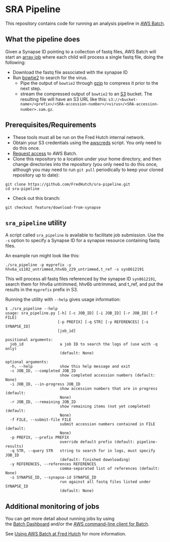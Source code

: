 # SRA Pipeline

This repository contains code for running an analysis pipeline in
[AWS Batch](https://aws.amazon.com/batch/).

## What the pipeline does

Given a Synapse ID pointing to a collection of fastq files, AWS Batch will start an
[array job](https://docs.aws.amazon.com/batch/latest/userguide/array_jobs.html)
where each child will process a single fastq file, doing the following:

* Download the fastq file associated with the synapse ID
* Run [bowtie2](http://bowtie-bio.sourceforge.net/bowtie2/index.shtml)
     to search for the virus.
   * Pipe the output of `bowtie2` through
     [gzip](https://en.wikipedia.org/wiki/Gzip) to compress it prior to
     the next step.
   * stream the compressed output of `bowtie2` to an
     [S3](https://aws.amazon.com/s3/) bucket. The resulting file will
     have an S3 URL like this: `s3://<bucket-name>/<prefix>/<SRA-accession-number>/<virus>/<SRA-accession-number>.sam.gz`.


## Prerequisites/Requirements

* These tools must all be run on the Fred Hutch internal network.
* Obtain your S3 credentials using the
  [awscreds](https://teams.fhcrc.org/sites/citwiki/SciComp/Pages/Getting%20AWS%20Credentials.aspx)
  script. You only need to do this once.
* [Request access](https://fredhutch.github.io/aws-batch-at-hutch-docs/#request-access)
  to AWS Batch.
* Clone this repository to a location under your home directory, and then
  change directories into the repository (you only need to do this once,
  although you may need to run `git pull` periodically to keep
  your cloned repository up to date):

```
git clone https://github.com/FredHutch/sra-pipeline.git
cd sra-pipeline
```

* Check out this branch:

```
git checkout feature/download-from-synapse
```

## `sra_pipeline` utility

A script called `sra_pipeline` is available to 
facilitate job submission. 
Use the `-s` option to specify a Synapse ID for 
a synapse resource containing fastq files.

An example run might look like this:

```
./sra_pipeline -p myprefix -y hhv6a_u1102_untrimmed,hhv6b_z29_untrimmed,t_ref -s syn8612191
```

This will process all fastq files referenced by the
synapse ID `syn8612191`, search them for
hhv6a untrimmed, hhv6b untrimmed, and t_ref, and
put the results in the `myprefix` prefix in S3.

Running the utility with `--help` gives usage information:

```
$ ./sra_pipeline --help
usage: sra_pipeline.py [-h] [-c JOB_ID] [-i JOB_ID] [-r JOB_ID] [-f FILE]
                       [-p PREFIX] [-q STR] [-y REFERENCES] [-s SYNAPSE_ID]
                       [job_id]

positional arguments:
  job_id                a job ID to search the logs of (use with -q only)
                        (default: None)

optional arguments:
  -h, --help            show this help message and exit
  -c JOB_ID, --completed JOB_ID
                        show completed accession numbers (default: None)
  -i JOB_ID, --in-progress JOB_ID
                        show accession numbers that are in progress (default:
                        None)
  -r JOB_ID, --remaining JOB_ID
                        show remaining items (not yet completed) (default:
                        None)
  -f FILE, --submit-file FILE
                        submit accession numbers contained in FILE (default:
                        None)
  -p PREFIX, --prefix PREFIX
                        override default prefix (default: pipeline-results)
  -q STR, --query STR   string to search for in logs, must specify JOB_ID
                        (default: finished downloading)
  -y REFERENCES, --references REFERENCES
                        comma-separated list of references (default: None)
  -s SYNAPSE_ID, --synapse-id SYNAPSE_ID
                        run against all fastq files listed under SYNAPSE_ID
                        (default: None)

```


## Additional monitoring of jobs

You can get more detail about running jobs by using  
the [Batch Dashboard](https://batch-dashboard.fhcrc.org/)
and/or the
[AWS command-line client for Batch](https://docs.aws.amazon.com/cli/latest/reference/batch/index.html).

See [Using AWS Batch at Fred Hutch](https://fredhutch.github.io/aws-batch-at-hutch-docs/)
for more information.
